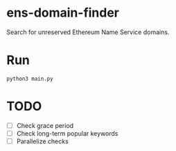 # ens-domain-finder

Search for unreserved Ethereum Name Service domains.

# Run

```
python3 main.py
```

# TODO

- [ ] Check grace period
- [ ] Check long-term popular keywords
- [ ] Parallelize checks
